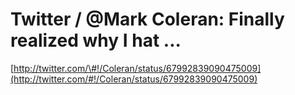 <!--
id: 5363628493
link: http://tumblr.atmos.org/post/5363628493/twitter-mark-coleran-finally-realized-why-i-hat
slug: twitter-mark-coleran-finally-realized-why-i-hat
date: Tue May 10 2011 09:56:29 GMT-0700 (PDT)
publish: 2011-05-010
tags: 
title: Twitter / @Mark Coleran: Finally realized why I hat ...
-->


Twitter / @Mark Coleran: Finally realized why I hat ...
=======================================================

[http://twitter.com/\#!/Coleran/status/67992839090475009](http://twitter.com/#!/Coleran/status/67992839090475009)

